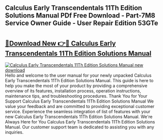 ## Calculus Early Transcendentals 11Th Edition Solutions Manual PDf Free Download - Part-7M8 Service Owner Guide - User Repair Edition 53GTe

# <h2><a href="http://bc62943.oget.top/?id=Calculus+Early+Transcendentals+11Th+Edition+Solutions+Manual">🔗Download New 👉🔴 Calculus Early Transcendentals 11Th Edition Solutions Manual</a></h2>

[![Calculus Early Transcendentals 11Th Edition Solutions Manual new download](https://i.imgur.com/5g1atiW.png)](http://bc62943.oget.top/?id=Calculus+Early+Transcendentals+11Th+Edition+Solutions+Manual)
Hello and welcome to the user manual for your newly unpacked Calculus Early Transcendentals 11Th Edition Solutions Manual. This guide is here to help you make the most of your product by providing a comprehensive overview of its features, installation process, operation instructions, maintenance tips, and troubleshooting procedures. Thank You for Your Support Calculus Early Transcendentals 11Th Edition Solutions Manual We value your feedback and are committed to providing exceptional customer service. Experience the seamless integration of list of features with your new Calculus Early Transcendentals 11Th Edition Solutions Manual. We're Always Here for You Calculus Early Transcendentals 11Th Edition Solutions Manual. Our customer support team is dedicated to assisting you with any inquiries.
